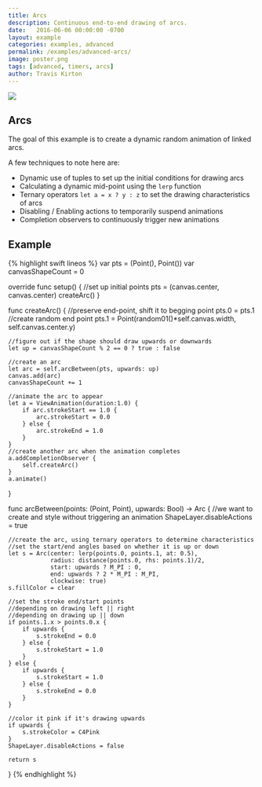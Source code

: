 ```yaml
---
title: Arcs
description: Continuous end-to-end drawing of arcs. 
date:   2016-06-06 00:00:00 -0700
layout: example
categories: examples, advanced
permalink: /examples/advanced-arcs/
image: poster.png
tags: [advanced, timers, arcs]
author: Travis Kirton
---
```

![](arcs.png)

## Arcs
The goal of this example is to create a dynamic random animation of linked arcs. 

A few techniques to note here are:

* Dynamic use of tuples to set up the initial conditions for drawing arcs
* Calculating a dynamic mid-point using the `lerp` function
* Ternary operators `let a = x ? y : z` to set the drawing characteristics of arcs
* Disabling / Enabling actions to temporarily suspend animations
* Completion observers to continuously trigger new animations

## Example
{% highlight swift lineos %}
var pts = (Point(), Point())
var canvasShapeCount = 0

override func setup() {
    //set up initial points
    pts = (canvas.center, canvas.center)
    createArc()
}

func createArc() {
    //preserve end-point, shift it to begging point
    pts.0 = pts.1
    //create random end point
    pts.1 = Point(random01()*self.canvas.width, self.canvas.center.y)

    //figure out if the shape should draw upwards or downwards
    let up = canvasShapeCount % 2 == 0 ? true : false

    //create an arc
    let arc = self.arcBetween(pts, upwards: up)
    canvas.add(arc)
    canvasShapeCount += 1

    //animate the arc to appear
    let a = ViewAnimation(duration:1.0) {
        if arc.strokeStart == 1.0 {
            arc.strokeStart = 0.0
        } else {
            arc.strokeEnd = 1.0
        }
    }
    //create another arc when the animation completes
    a.addCompletionObserver {
        self.createArc()
    }
    a.animate()
}

func arcBetween(points: (Point, Point), upwards: Bool) -> Arc {
    //we want to create and style without triggering an animation
    ShapeLayer.disableActions = true

    //create the arc, using ternary operators to determine characteristics
    //set the start/end angles based on whether it is up or down
    let s = Arc(center: lerp(points.0, points.1, at: 0.5),
                radius: distance(points.0, rhs: points.1)/2,
                start: upwards ? M_PI : 0,
                end: upwards ? 2 * M_PI : M_PI,
                clockwise: true)
    s.fillColor = clear

    //set the stroke end/start points
    //depending on drawing left || right
    //depending on drawing up || down
    if points.1.x > points.0.x {
        if upwards {
            s.strokeEnd = 0.0
        } else {
            s.strokeStart = 1.0
        }
    } else {
        if upwards {
            s.strokeStart = 1.0
        } else {
            s.strokeEnd = 0.0
        }
    }

    //color it pink if it's drawing upwards
    if upwards {
        s.strokeColor = C4Pink
    }
    ShapeLayer.disableActions = false

    return s
}
{% endhighlight %}
